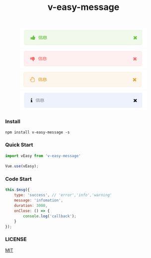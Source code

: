<h1 align="center">v-easy-message</h1>

<p align="center">
	<img src="https://img.shields.io/badge/v--easy-v0.0.2-blue.svg" alt="">
	<img src="https://img.shields.io/badge/size-541kb-green.svg" alt="">
	<img src="https://img.shields.io/badge/vue-2.x-orange.svg" alt="">
</p>

<p align="center">
	<img src="https://raw.githubusercontent.com/Linkontoask/v-easy/master/img/success.png" alt="">
	<img src="https://raw.githubusercontent.com/Linkontoask/v-easy/master/img/error.png" alt="">
	<img src="https://raw.githubusercontent.com/Linkontoask/v-easy/master/img/warning.png" alt="">
	<img src="https://raw.githubusercontent.com/Linkontoask/v-easy/master/img/info.png" alt="">
</p>

### Install
```
npm install v-easy-message -s
```

### Quick Start
``` javascript
import vEasy from 'v-easy-message'

Vue.use(vEasy);
```

### Code Start
``` javascript
this.$msg({
    type: 'success', // 'error','info','warning'
    message: 'infomation',
    duration: 3000,
    onClose: () => {
        console.log('callback');
    }
});
```

### LICENSE
[MIT](https://github.com/Linkontoask/v-easy/blob/master/src/components/message/LICENSE)